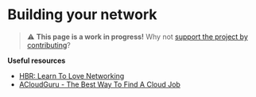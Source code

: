 # Building your network

> ⚠️ **This page is a work in progress!** Why not [support the project by contributing](https://github.com/openupthecloud/system)?

**Useful resources**

- [HBR: Learn To Love Networking](https://hbr.org/2016/05/learn-to-love-networking)
- [ACloudGuru - The Best Way To Find A Cloud Job](https://acloudguru.com/blog/engineering/the-best-way-to-find-a-cloud-job)